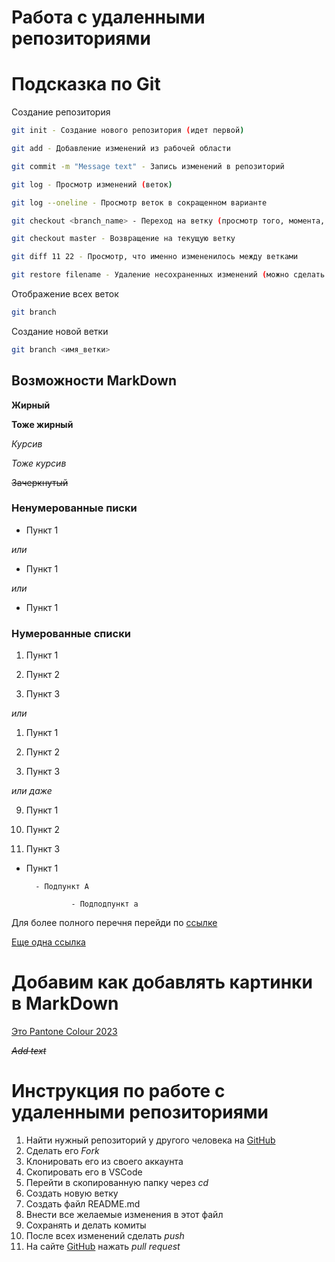 # Работа с удаленными репозиториями

# Подсказка по Git

Создание репозитория
```sh
git init - Создание нового репозитория (идет первой)
```
```sh
git add - Добавление изменений из рабочей области
```
```sh
git commit -m "Message text" - Запись изменений в репозиторий
```
```sh
git log - Просмотр изменений (веток)
```
```sh
git log --oneline - Просмотр веток в сокращенном варианте
```
```sh
git checkout <branch_name> - Переход на ветку (просмотр того, момента, на который перешли)
```
```sh
git checkout master - Возвращение на текущую ветку
```
```sh
git diff 11 22 - Просмотр, что именно измененилось между ветками
```
```sh
git restore filename - Удаление несохраненных изменений (можно сделать до add или после, но не позднее commit)
```
Отображение всех веток
```sh
git branch
```
Создание новой ветки
```sh
git branch <имя_ветки>
```



## Возможности MarkDown
__Жирный__

**Тоже жирный**

*Курсив*

_Тоже курсив_

~~Зачеркнутый~~

### Ненумерованные писки
- Пункт 1


*или*

+ Пункт 1


*или*

* Пункт 1

### Нумерованные списки

1. Пункт 1

2. Пункт 2

3. Пункт 3

*или*

1. Пункт 1

1. Пункт 2

1. Пункт 3

*или даже*

9. Пункт 1

5. Пункт 2

1. Пункт 3

- Пункт 1

        - Подпункт A

                - Подподпункт a

Для более полного перечня перейди по [ссылке](https://texterra.ru/blog/ischerpyvayushchaya-shpargalka-po-sintaksisu-razmetki-markdown-na-zametku-avtoram-veb-razrabotchikam.html "Шпаргалка по синтаксису разметки Markdown")

[Еще одна ссылка](https://gb.ru)

# Добавим как добавлять картинки в MarkDown
[Это Pantone Colour 2023](Pantone2023.jpg)

~~*Add text*~~

# Инструкция по работе с удаленными репозиториями

1. Найти нужный репозиторий у другого человека на [GitHub](https://github.com)
2. Сделать его *Fork*
3. Клонировать его из своего аккаунта
4. Скопировать его в VSCode
5. Перейти в скопированную папку через *cd*
6. Создать новую ветку
7. Создать файл README.md
8. Внести все желаемые изменения в этот файл
9. Сохранять и делать комиты
10. После всех изменений сделать *push*
11. На сайте [GitHub](https://github.com) нажать *pull request*
